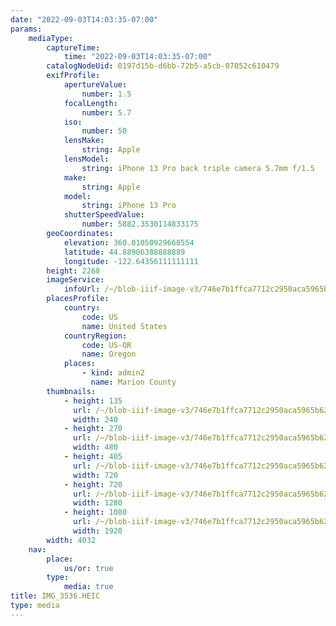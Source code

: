 ```yaml
---
date: "2022-09-03T14:03:35-07:00"
params:
    mediaType:
        captureTime:
            time: "2022-09-03T14:03:35-07:00"
        catalogNodeUid: 0197d15b-d6bb-72b5-a5cb-07052c610479
        exifProfile:
            apertureValue:
                number: 1.5
            focalLength:
                number: 5.7
            iso:
                number: 50
            lensMake:
                string: Apple
            lensModel:
                string: iPhone 13 Pro back triple camera 5.7mm f/1.5
            make:
                string: Apple
            model:
                string: iPhone 13 Pro
            shutterSpeedValue:
                number: 5882.3530114833175
        geoCoordinates:
            elevation: 360.01050929668554
            latitude: 44.88906388888889
            longitude: -122.64356111111111
        height: 2268
        imageService:
            infoUrl: /~/blob-iiif-image-v3/746e7b1ffca7712c2950aca5965b622ebcb3d1f8578198217db4d4f98dbbada7/info.json
        placesProfile:
            country:
                code: US
                name: United States
            countryRegion:
                code: US-OR
                name: Oregon
            places:
                - kind: admin2
                  name: Marion County
        thumbnails:
            - height: 135
              url: /~/blob-iiif-image-v3/746e7b1ffca7712c2950aca5965b622ebcb3d1f8578198217db4d4f98dbbada7/full/240%2C135/0/default.jpg
              width: 240
            - height: 270
              url: /~/blob-iiif-image-v3/746e7b1ffca7712c2950aca5965b622ebcb3d1f8578198217db4d4f98dbbada7/full/480%2C270/0/default.jpg
              width: 480
            - height: 405
              url: /~/blob-iiif-image-v3/746e7b1ffca7712c2950aca5965b622ebcb3d1f8578198217db4d4f98dbbada7/full/720%2C405/0/default.jpg
              width: 720
            - height: 720
              url: /~/blob-iiif-image-v3/746e7b1ffca7712c2950aca5965b622ebcb3d1f8578198217db4d4f98dbbada7/full/1280%2C720/0/default.jpg
              width: 1280
            - height: 1080
              url: /~/blob-iiif-image-v3/746e7b1ffca7712c2950aca5965b622ebcb3d1f8578198217db4d4f98dbbada7/full/1920%2C1080/0/default.jpg
              width: 1920
        width: 4032
    nav:
        place:
            us/or: true
        type:
            media: true
title: IMG_3536.HEIC
type: media
---
```

